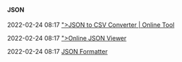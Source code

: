 ####  JSON

2022-02-24 08:17 [&quot;&gt;JSON to CSV Converter | Online Tool](https://data.page/json/csv)

2022-02-24 08:17 [&quot;&gt;Online JSON Viewer](https://jsonviewer.stack.hu/)

2022-02-24 08:17 [JSON Formatter](https://jsonformatter.curiousconcept.com/)



